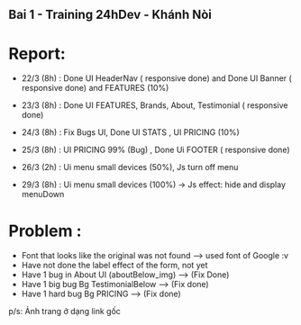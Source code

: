 ## Bai 1 - Training 24hDev - Khánh Nòi

# Report:

- 22/3 (8h) : Done UI HeaderNav ( responsive done) and Done UI Banner ( responsive done) and FEATURES (10%)
- 23/3 (8h) : Done UI FEATURES, Brands, About, Testimonial ( responsive done)
- 24/3 (8h) : Fix Bugs UI, Done UI STATS , UI PRICING (10%)
- 25/3 (8h) : UI PRICING 99% (Bug) , Done Ui FOOTER ( responsive done)
- 26/3 (2h) : Ui menu small devices (50%), Js turn off menu

- 29/3 (8h) : Ui menu small devices (100%) -> Js effect: hide and display menuDown

# Problem :

- Font that looks like the original was not found --> used font of Google :v
- Have not done the label effect of the form, not yet
- Have 1 bug in About UI (aboutBelow_img) --> (Fix Done)
- Have 1 big bug Bg TestimonialBelow --> (Fix done)
- Have 1 hard bug Bg PRICING --> (Fix done)

p/s: Ảnh trang ở dạng link gốc
